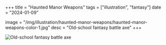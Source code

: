 +++
title = "Haunted Manor Weapons"
tags = ["illustration", "fantasy"]
date = "2024-01-09"

image = "/img/illustration/haunted-manor-weapons/haunted-manor-weapons-color-1.jpg"
desc = "Old-school fantasy battle axe"
+++

![Old-school fantasy battle axe](/img/illustration/haunted-manor-weapons/haunted-manor-weapons-color-1.jpg "Old-school fantasy battle axe")


